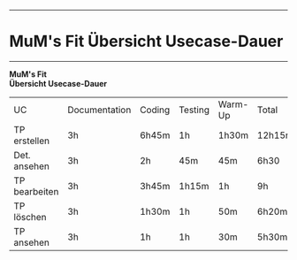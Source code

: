 -------------
# MuM's Fit Übersicht Usecase-Dauer #
-------------
**MuM's Fit**  
**Übersicht Usecase-Dauer**

<table>
<tr><td>UC</td><td>Documentation</td><td>Coding</td><td>Testing</td><td>Warm-Up</td><td>Total</td><td>FP</td></tr>
<tr><td>TP erstellen</td><td>3h</td><td>6h45m</td><td>1h</td><td>1h30m</td><td>12h15m</td><td>48,75</td></tr>
<tr><td>Det. ansehen</td><td>3h</td><td>2h</td><td>45m</td><td>45m</td><td>6h30</td><td>25,35</td></tr>
<tr><td>TP bearbeiten</td><td>3h</td><td>3h45m</td><td>1h15m</td><td>1h</td><td>9h</td><td>33,8</td></tr>
<tr><td>TP löschen</td><td>3h</td><td>1h30m</td><td>1h</td><td>50m</td><td>6h20m</td><td>28,6</td></tr>
<tr><td>TP ansehen</td><td>3h</td><td>1h</td><td>1h</td><td>30m</td><td>5h30m</td><td>23,4</td></tr>
</table>

